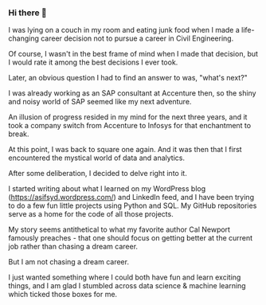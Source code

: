 ### Hi there 👋

I was lying on a couch in my room and eating junk food when I made a life-changing career decision not to pursue a career in Civil Engineering.

Of course, I wasn't in the best frame of mind when I made that decision, but I would rate it among the best decisions I ever took.

Later, an obvious question I had to find an answer to was, "what's next?"

I was already working as an SAP consultant at Accenture then, so the shiny and noisy world of SAP seemed like my next adventure.

An illusion of progress resided in my mind for the next three years, and it took a company switch from Accenture to Infosys for that enchantment to break.

At this point, I was back to square one again. And it was then that I first encountered the mystical world of data and analytics.

After some deliberation, I decided to delve right into it. 

I started writing about what I learned on my WordPress blog (https://asifsyd.wordpress.com/) and LinkedIn feed, and I have been trying to do a few fun little projects using Python and SQL. My GitHub repositories serve as a home for the code of all those projects.

My story seems antithetical to what my favorite author Cal Newport famously preaches - that one should focus on getting better at the current job rather than chasing a dream career.

But I am not chasing a dream career. 

I just wanted something where I could both have fun and learn exciting things, and I am glad I stumbled across data science & machine learning which ticked those boxes for me.

















